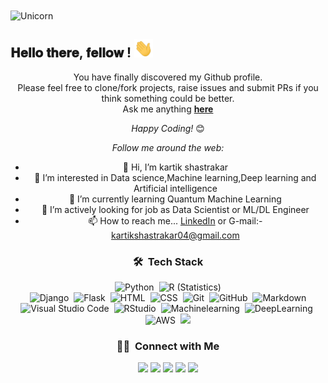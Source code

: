 <img align="center" width=300 alt="Unicorn" src="https://github.com/kartikshastrakar/Data-Science-Portfolio/blob/main/giphy.gif" />


 
<h2> 𝐇𝐞𝐥𝐥𝐨 𝐭𝐡𝐞𝐫𝐞, 𝐟𝐞𝐥𝐥𝐨𝐰 <DAta=>! <img src="https://github.com/ABSphreak/ABSphreak/blob/master/gifs/Hi.gif" width="30px"></h2>  
</div>
<div align="center" width="50">
</div>

<div align="center">
You have finally discovered my Github profile. <br>
Please feel free to clone/fork projects, raise issues and submit PRs if you think something could be better. <br>
Ask me anything <a href="https://www.linkedin.com/in/kartik-shastrakar-054783166/"><b>here</b></a><br>


<i>Happy Coding!</i> 😊



<i>Follow me around the web:</i><br>

  <!-- <a target="_blank" href="https://www.linkedin.com/in/absphreak/">🇱​🇮​🇳​🇰​🇪​🇩​🇮​🇳​</a> ●
  <a target="_blank" href="https://www.instagram.com/absphreak/">🇮​🇳​🇸​🇹​🇦​🇬​🇷​🇦​🇲​</a> ●
  <a target="_blank" href="https://www.facebook.com/originalphreak/">🇫​🇦​🇨​🇪​🇧​🇴​🇴​🇰​</a> ●
  <a target="_blank" href="https://open.spotify.com/user/0170agi99s5hh187g7mtz245b">🇸​🇵​🇴​🇹​🇮​🇫​🇾​</a>
  <a target="_blank" href="https://dev.to/ABSphreak">🇸​🇵​🇴​🇹​🇮​🇫​🇾​</a> -->


- 👋 Hi, I’m kartik shastrakar
- 👀 I’m interested in Data science,Machine learning,Deep learning and Artificial intelligence
- 🌱 I’m currently learning Quantum Machine Learning
- 💞️ I’m actively looking for job as Data Scientist or ML/DL Engineer
- 📫 How to reach me... [LinkedIn](https://www.linkedin.com/in/kartik-shastrakar-054783166) or G-mail:- kartikshastrakar04@gmail.com

### 🛠 &nbsp;Tech Stack

![Python](https://img.shields.io/badge/-Python-05122A?style=flat&logo=python)&nbsp;
![R (Statistics)](https://img.shields.io/badge/-R-05122A?style=flat&logo=R&logoColor=276DC3)\
![Django](https://img.shields.io/badge/-Django-05122A?style=flat&logo=django&logoColor=092E20)&nbsp;
![Flask](https://img.shields.io/badge/-Flask-05122A?style=flat&logo=flask)&nbsp;
![HTML](https://img.shields.io/badge/-HTML-05122A?style=flat&logo=HTML5)&nbsp;
![CSS](https://img.shields.io/badge/-CSS-05122A?style=flat&logo=CSS3&logoColor=1572B6)&nbsp;
![Git](https://img.shields.io/badge/-Git-05122A?style=flat&logo=git)&nbsp;
![GitHub](https://img.shields.io/badge/-GitHub-05122A?style=flat&logo=github)&nbsp;
![Markdown](https://img.shields.io/badge/-Markdown-05122A?style=flat&logo=markdown)\
![Visual Studio Code](https://img.shields.io/badge/-Visual%20Studio%20Code-05122A?style=flat&logo=visual-studio-code&logoColor=007ACC)&nbsp;
![RStudio](https://img.shields.io/badge/-RStudio-05122A?style=flat&logo=rstudio)&nbsp;
![Machinelearning](https://img.shields.io/badge/-Machinelearning-05122A?style=flat&logo=MachineLearning)&nbsp;
![DeepLearning](https://img.shields.io/badge/-DeepLearning-05122A?style=flat&logo=DeepLearning)&nbsp;
![AWS](https://img.shields.io/badge/-AWS-05122A?style=flat&logo=AWS)&nbsp;
<img src="https://img.shields.io/badge/-Docker-FF0080?style=for-the-badge&logo=docker"/></p>  

 
### 🤝🏻 &nbsp;Connect with Me

<p align="center">
<a href="https://github.com/kartikshastrakar"><img src="https://img.shields.io/badge/-kartikshastrakar.com-3423A6?style=flat&logo=Google-Chrome&logoColor=white"/></a>
<a href="https://www.linkedin.com/in/kartik-shastrakar-054783166/"><img src="https://img.shields.io/badge/-Kartik%20Anilrao%20Shastrakar-0077B5?style=flat&logo=Linkedin&logoColor=white"/></a>
<a href="kartikshastrakar04@gmail.com"><img src="https://img.shields.io/badge/-kartikshastrakar04@gmail.com-D14836?style=flat&logo=Gmail&logoColor=white"/></a>
<a href="https://www.instagram.com/_kartik_shastrakar/"><img src="https://img.shields.io/badge/-@Kartik_shastrakar-E4405F?style=flat&logo=Instagram&logoColor=white"/></a>
<a href="https://www.facebook.com/kartik.shastrakar"><img src="https://img.shields.io/badge/-@kartikshastrakar-1877F2?style=flat&logo=Facebook&logoColor=white"/></a>

<!---
kartikshastrakar/kartikshastrakar is a ✨ special ✨ repository because its `README.md` (this file) appears on your GitHub profile.
You can click the Preview link to take a look at your changes.
--->
